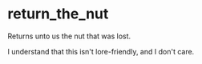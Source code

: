# return_the_nut
Returns unto us the nut that was lost.



I understand that this isn't lore-friendly, and I don't care.
